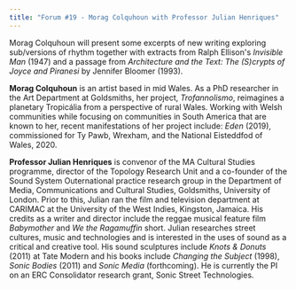 ```yaml
---
title: "Forum #19 - Morag Colquhoun with Professor Julian Henriques"
---
```


Morag Colquhoun will present some excerpts of new writing exploring sub/versions of rhythm together with extracts from Ralph Ellison's *Invisible Man* (1947) and a passage from *Architecture and the Text: The (S)crypts of Joyce and Piranesi* by Jennifer Bloomer (1993).

**Morag Colquhoun** is an artist based in mid Wales. As a PhD researcher in the Art Department at Goldsmiths, her project, *Trofannolismo*, reimagines a planetary Tropicália from a perspective of rural Wales. Working with Welsh communities while focusing on communities in South America that are known to her, recent manifestations of her project include: *Eden* (2019), commissioned for Ty Pawb, Wrexham, and the National Eisteddfod of Wales, 2020.

**Professor Julian Henriques** is convenor of the MA Cultural Studies programme, director of the Topology Research Unit and a co-founder of the Sound System Outernational practice research group in the Department of Media, Communications and Cultural Studies, Goldsmiths, University of London. Prior to this, Julian ran the film and television department at CARIMAC at the University of the West Indies, Kingston, Jamaica. His credits as a writer and director include the reggae musical feature film *Babymother* and *We the Ragamuffin* short. Julian researches street cultures, music and technologies and is interested in the uses of sound as a critical and creative tool. His sound sculptures include *Knots & Donuts* (2011) at Tate Modern and his books include *Changing the Subject* (1998), *Sonic Bodies* (2011) and *Sonic Media* (forthcoming). He is currently the PI on an ERC Consolidator research grant, Sonic Street Technologies.